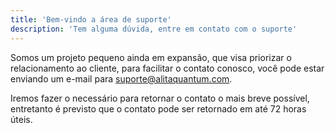 ```yaml
---
title: 'Bem-vindo a área de suporte'
description: 'Tem alguma dúvida, entre em contato com o suporte'
---
```


Somos um projeto pequeno ainda em expansão, que visa priorizar o relacionamento ao cliente, para facilitar o contato conosco, você pode estar enviando um e-mail para [suporte@alitaquantum.com](mail:suporte@alitaquantum.com).

Iremos fazer o necessário para retornar o contato o mais breve possível, entretanto é previsto que o contato pode ser retornado em até 72 horas úteis.
